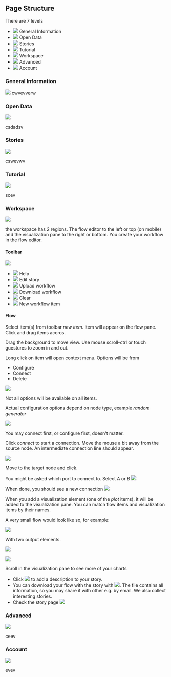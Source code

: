 ## Page Structure

There are 7 levels

  * ![](/img/tutor/coffee.png) General Information
  * ![](/img/tutor/opendata.png) Open Data
  * ![](/img/tutor/stories.png) Stories 
  * ![](/img/tutor/tutorial.png) Tutorial 
  * ![](/img/tutor/workspace.png) Workspace 
  * ![](/img/tutor/advanced.png) Advanced 
  * ![](/img/tutor/account.png) Account 


### General Information

<img src="/img/tutor/coffee.png" class="large">
cwvevverw


### Open Data

<img src="/img/tutor/opendata.png" class="large">


csdadsv


### Stories

<img src="/img/tutor/stories.png" class="large">

cswevwv

### Tutorial

<img src="/img/tutor/tutorial.png" class="large">

scev


### Workspace

<img src="/img/tutor/workspace.png" class="large">

the workspace has 2 regions. The flow editor to the left or top (on mobile) and the visualization
pane to the right or bottom. You create your workflow in the flow editor.

#### Toolbar

<img src="/img/tutor/toolbar-empty.png" class="wide">

  * ![](/img/tutor/help.png) Help
  * ![](/img/tutor/editStory.png) Edit story
  * ![](/img/tutor/upload.png) Upload workflow 
  * ![](/img/tutor/download.png) Download workflow 
  * ![](/img/tutor/trash.png) Clear 
  * ![](/img/tutor/newItem.png) New workflow item 

#### Flow

Select item(s) from toolbar *new item*. Item will appear on the flow pane.
Click and drag items accros.

Drag the background to move view. Use mouse scroll-ctrl or touch guestures
to zoom in and out. 

Long click on item will open context menu. Options will be from 

 * Configure
 * Connect
 * Delete

![](/img/tutor/node-long-click.png)

Not all options will be available on all items.

Actual configuration options depend on node type, example *random generator*

![](/img/tutor/node-config.png)

You may connect first, or configure first, doesn't matter. 

Click *connect* to start a connection. Move the mouse a bit away from the source node. 
An intermediate connection line should appear.

![](/img/tutor/edge-connect-in-progress.png)

Move to the target node and click.

You might be asked which port to connect to. Select A or B
![](/img/tutor/edge-connect-final.png)

When done, you should see a new connection
![](/img/tutor/edge-connect-in-progress.png)

When you add a visualization element (one of the *plot* items), it will be added to the visualization pane.
You can match flow items and visualization items by their names.

A very small flow would look like so, for example:

![](/img/tutor/miniflow.png)

With two output elements.

![](/img/tutor/chartplot.png)

![](/img/tutor/tableplot.png)

Scroll in the visualization pane to see more of your charts

 * Click ![](/img/tutor/editStory.png) to add a description to your story. 
 * You can download your flow with the story with ![](/img/tutor/download.png). The file contains all information, so
you may share it with other e.g. by email. We also collect interesting stories. 
* Check the story page ![](/img/tutor/stories.png)





### Advanced

<img src="/img/tutor/advanced.png" class="large">

ceev


### Account

<img src="/img/tutor/account.png" class="large">

evev





